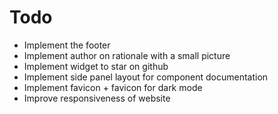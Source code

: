 # Todo

* Implement the footer
* Implement author on rationale with a small picture
* Implement widget to star on github
* Implement side panel layout for component documentation
* Implement favicon + favicon for dark mode
* Improve responsiveness of website